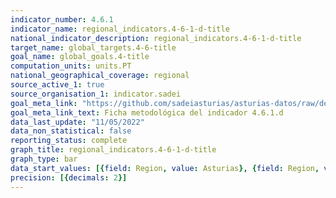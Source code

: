 ```yaml
---
indicator_number: 4.6.1
indicator_name: regional_indicators.4-6-1-d-title
national_indicator_description: regional_indicators.4-6-1-d-title
target_name: global_targets.4-6-title
goal_name: global_goals.4-title
computation_units: units.PT
national_geographical_coverage: regional
source_active_1: true
source_organisation_1: indicator.sadei
goal_meta_link: "https://github.com/sadeiasturias/asturias-datos/raw/develop/descargas/metodologia/4.6.1.d.pdf"
goal_meta_link_text: Ficha metodológica del indicador 4.6.1.d
data_last_update: "11/05/2022"
data_non_statistical: false
reporting_status: complete
graph_title: regional_indicators.4-6-1-d-title
graph_type: bar
data_start_values: [{field: Region, value: Asturias}, {field: Region, value: España}]
precision: [{decimals: 2}]
---
```

